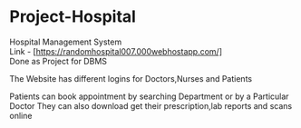 # Project-Hospital
Hospital Management System 
<br />
Link - [https://randomhospital007.000webhostapp.com/]
<br />
Done as Project for DBMS
<br />

The Website has different logins for Doctors,Nurses and Patients

Patients can book appointment by searching Department or by a Particular Doctor
They can also download get their prescription,lab reports and scans online

